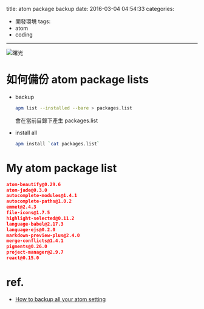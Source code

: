 title: atom package backup
date: 2016-03-04 04:54:33
categories:
  - 開發環境
tags:
  - atom
  - coding
---

![曙光](https://pixabay.com/static/uploads/photo/2016/03/06/05/02/new-brighton-1239724_960_720.jpg)

<!-- more -->

# 如何備份 atom package lists
  * backup
    ```bash
    apm list --installed --bare > packages.list
    ```
    會在當前目錄下產生 packages.list

  * install all
    ```bash
    apm install `cat packages.list`
    ```

# My atom package list

```json
atom-beautify@0.29.6
atom-jade@0.3.0
autocomplete-modules@1.4.1
autocomplete-paths@1.0.2
emmet@2.4.3
file-icons@1.7.5
highlight-selected@0.11.2
language-babel@2.17.3
language-ejs@0.2.0
markdown-preview-plus@2.4.0
merge-conflicts@1.4.1
pigments@0.26.0
project-manager@2.9.7
react@0.15.0
```

# ref.
  * [How to backup all your atom setting](https://discuss.atom.io/t/how-to-backup-all-your-settings/15674)

